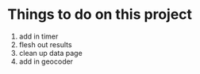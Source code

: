 # Things to do on this project

1. add in timer
2. flesh out results
3. clean up data page
4. add in geocoder